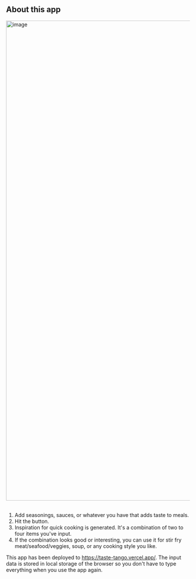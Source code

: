## About this app

<img width="1313" alt="image" src="https://github.com/rami6/taste-tango/assets/30137645/3e2a558f-6f5b-4754-a620-5b6f6c0bd75c">

<br />
<br />

1. Add seasonings, sauces, or whatever you have that adds taste to meals.
2. Hit the button.
3. Inspiration for quick cooking is generated. It's a combination of two to four items you've input.
4. If the combination looks good or interesting, you can use it for stir fry meat/seafood/veggies, soup, or any cooking style you like.

This app has been deployed to https://taste-tango.vercel.app/. The input data is stored in local storage of the browser so you don't have to type everything when you use the app again.
